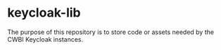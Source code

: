 # keycloak-lib

The purpose of this repository is to store code or assets needed by the CWBI Keycloak instances.